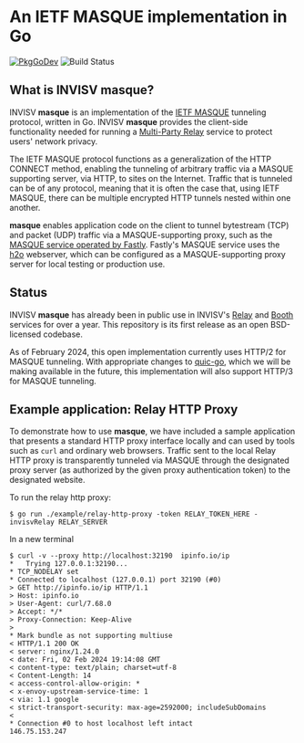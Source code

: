# An IETF MASQUE implementation in Go

[![PkgGoDev](https://pkg.go.dev/badge/github.com/invisv-privacy/masque)](https://pkg.go.dev/badge/github.com/invisv-privacy/masque)
![Build Status](https://github.com/invisv-privacy/masque/actions/workflows/build.yaml/badge.svg?branch=main)

## What is INVISV masque?

INVISV **masque** is an implementation of the [IETF MASQUE](https://datatracker.ietf.org/wg/masque/about/) tunneling protocol, written in Go. INVISV **masque** provides the client-side functionality needed for running a [Multi-Party Relay](https://invisv.com/articles/relay.html) service to protect users' network privacy.

The IETF MASQUE protocol functions as a generalization of the HTTP CONNECT method, enabling the tunneling of arbitrary traffic via a MASQUE supporting server, via HTTP, to sites on the Internet. Traffic that is tunneled can be of any protocol, meaning that it is often the case that, using IETF MASQUE, there can be multiple encrypted HTTP tunnels nested within one another.

**masque** enables application code on the client to tunnel bytestream (TCP) and packet (UDP) traffic via a MASQUE-supporting proxy, such as the [MASQUE service operated by Fastly](https://www.fastly.com/blog/kicking-off-privacy-week-fastly). Fastly's MASQUE service uses the [h2o](https://github.com/h2o/h2o) webserver, which can be configured as a MASQUE-supporting proxy server for local testing or production use.

## Status

INVISV **masque** has already been in public use in INVISV's [Relay](https://invisv.com/relay/) and [Booth](https://booth.video/) services for over a year. This repository is its first release as an open BSD-licensed codebase.

As of February 2024, this open implementation currently uses HTTP/2 for MASQUE tunneling. With appropriate changes to [quic-go](https://github.com/quic-go/quic-go), which we will be making available in the future, this implementation will also support HTTP/3 for MASQUE tunneling.

## Example application: Relay HTTP Proxy

To demonstrate how to use **masque**, we have included a sample application that presents a standard HTTP proxy interface locally and can used by tools such as `curl` and ordinary web browsers. Traffic sent to the local Relay HTTP proxy is transparently tunneled via MASQUE through the designated proxy server (as authorized by the given proxy authentication token) to the designated website.

To run the relay http proxy:
```
$ go run ./example/relay-http-proxy -token RELAY_TOKEN_HERE -invisvRelay RELAY_SERVER
```
In a new terminal
```
$ curl -v --proxy http://localhost:32190  ipinfo.io/ip
*   Trying 127.0.0.1:32190...
* TCP_NODELAY set
* Connected to localhost (127.0.0.1) port 32190 (#0)
> GET http://ipinfo.io/ip HTTP/1.1
> Host: ipinfo.io
> User-Agent: curl/7.68.0
> Accept: */*
> Proxy-Connection: Keep-Alive
>
* Mark bundle as not supporting multiuse
< HTTP/1.1 200 OK
< server: nginx/1.24.0
< date: Fri, 02 Feb 2024 19:14:08 GMT
< content-type: text/plain; charset=utf-8
< Content-Length: 14
< access-control-allow-origin: *
< x-envoy-upstream-service-time: 1
< via: 1.1 google
< strict-transport-security: max-age=2592000; includeSubDomains
<
* Connection #0 to host localhost left intact
146.75.153.247
```
